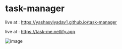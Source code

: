 # task-manager

live at : https://yashasviyadav1.github.io/task-manager

live at : https://task-me.netlify.app 

![image](https://github.com/yashasviyadav1/task-manager/assets/124666305/a5ba94f4-9269-49d6-bf71-eccfa0959ecd)


 
